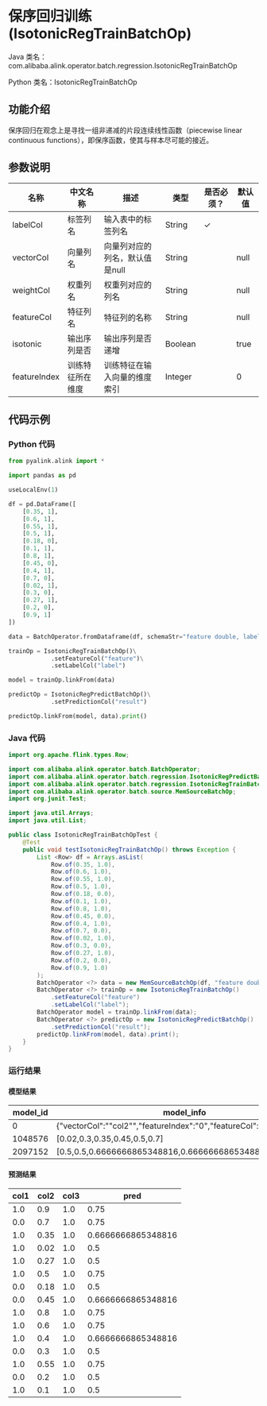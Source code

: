 # 保序回归训练 (IsotonicRegTrainBatchOp)
Java 类名：com.alibaba.alink.operator.batch.regression.IsotonicRegTrainBatchOp

Python 类名：IsotonicRegTrainBatchOp


## 功能介绍
保序回归在观念上是寻找一组非递减的片段连续线性函数（piecewise linear continuous functions），即保序函数，使其与样本尽可能的接近。
## 参数说明
| 名称 | 中文名称 | 描述 | 类型 | 是否必须？ | 默认值 |
| --- | --- | --- | --- | --- | --- |
| labelCol | 标签列名 | 输入表中的标签列名 | String | ✓ |  |
| vectorCol | 向量列名 | 向量列对应的列名，默认值是null | String |  | null |
| weightCol | 权重列名 | 权重列对应的列名 | String |  | null |
| featureCol | 特征列名 | 特征列的名称 | String |  | null |
| isotonic | 输出序列是否 | 输出序列是否递增 | Boolean |  | true |
| featureIndex | 训练特征所在维度 | 训练特征在输入向量的维度索引 | Integer |  | 0 |


## 代码示例
### Python 代码
```python
from pyalink.alink import *

import pandas as pd

useLocalEnv(1)

df = pd.DataFrame([
    [0.35, 1],
    [0.6, 1],
    [0.55, 1],
    [0.5, 1],
    [0.18, 0],
    [0.1, 1],
    [0.8, 1],
    [0.45, 0],
    [0.4, 1],
    [0.7, 0],
    [0.02, 1],
    [0.3, 0],
    [0.27, 1],
    [0.2, 0],
    [0.9, 1]
])

data = BatchOperator.fromDataframe(df, schemaStr="feature double, label double")

trainOp = IsotonicRegTrainBatchOp()\
            .setFeatureCol("feature")\
            .setLabelCol("label")

model = trainOp.linkFrom(data)

predictOp = IsotonicRegPredictBatchOp()\
            .setPredictionCol("result")

predictOp.linkFrom(model, data).print()
```
### Java 代码
```java
import org.apache.flink.types.Row;

import com.alibaba.alink.operator.batch.BatchOperator;
import com.alibaba.alink.operator.batch.regression.IsotonicRegPredictBatchOp;
import com.alibaba.alink.operator.batch.regression.IsotonicRegTrainBatchOp;
import com.alibaba.alink.operator.batch.source.MemSourceBatchOp;
import org.junit.Test;

import java.util.Arrays;
import java.util.List;

public class IsotonicRegTrainBatchOpTest {
	@Test
	public void testIsotonicRegTrainBatchOp() throws Exception {
		List <Row> df = Arrays.asList(
			Row.of(0.35, 1.0),
			Row.of(0.6, 1.0),
			Row.of(0.55, 1.0),
			Row.of(0.5, 1.0),
			Row.of(0.18, 0.0),
			Row.of(0.1, 1.0),
			Row.of(0.8, 1.0),
			Row.of(0.45, 0.0),
			Row.of(0.4, 1.0),
			Row.of(0.7, 0.0),
			Row.of(0.02, 1.0),
			Row.of(0.3, 0.0),
			Row.of(0.27, 1.0),
			Row.of(0.2, 0.0),
			Row.of(0.9, 1.0)
		);
		BatchOperator <?> data = new MemSourceBatchOp(df, "feature double, label double");
		BatchOperator <?> trainOp = new IsotonicRegTrainBatchOp()
			.setFeatureCol("feature")
			.setLabelCol("label");
		BatchOperator model = trainOp.linkFrom(data);
		BatchOperator <?> predictOp = new IsotonicRegPredictBatchOp()
			.setPredictionCol("result");
		predictOp.linkFrom(model, data).print();
	}
}
```

### 运行结果
#### 模型结果
| model_id   | model_info |
| --- | --- |
| 0          | {"vectorCol":"\"col2\"","featureIndex":"0","featureCol":null} |
| 1048576    | [0.02,0.3,0.35,0.45,0.5,0.7] |
| 2097152    | [0.5,0.5,0.6666666865348816,0.6666666865348816,0.75,0.75] |
#### 预测结果
| col1       | col2       | col3       | pred       |
| --- | --- | --- | --- |
| 1.0        | 0.9        | 1.0        | 0.75       |
| 0.0        | 0.7        | 1.0        | 0.75       |
| 1.0        | 0.35       | 1.0        | 0.6666666865348816 |
| 1.0        | 0.02       | 1.0        | 0.5        |
| 1.0        | 0.27       | 1.0        | 0.5        |
| 1.0        | 0.5        | 1.0        | 0.75       |
| 0.0        | 0.18       | 1.0        | 0.5        |
| 0.0        | 0.45       | 1.0        | 0.6666666865348816 |
| 1.0        | 0.8        | 1.0        | 0.75       |
| 1.0        | 0.6        | 1.0        | 0.75       |
| 1.0        | 0.4        | 1.0        | 0.6666666865348816 |
| 0.0        | 0.3        | 1.0        | 0.5        |
| 1.0        | 0.55       | 1.0        | 0.75       |
| 0.0        | 0.2        | 1.0        | 0.5        |
| 1.0        | 0.1        | 1.0        | 0.5        |
